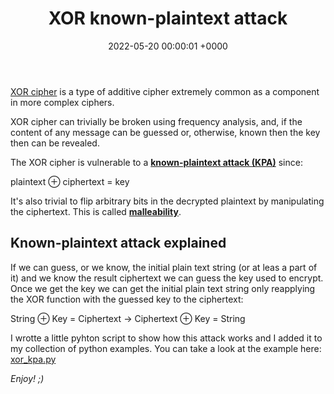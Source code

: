 ﻿---
title: XOR known-plaintext attack
date: 2022-05-20 00:00:01 +0000
categories: [security, xor]
tags: [vulnerabilities, xor, security, personal]
img_path: /assets/img/posts/
---

[XOR cipher](https://en.wikipedia.org/wiki/XOR_cipher) is a type of additive cipher extremely common as a component in more complex ciphers.  

XOR cipher can trivially be broken using frequency analysis, and, if the content of any message can be guessed or, otherwise, known then the key
then can be revealed.

The XOR cipher is vulnerable to a [**known-plaintext attack (KPA)**](https://en.wikipedia.org/wiki/Known-plaintext_attack) since:  

plaintext ⊕ ciphertext = key  

It's also trivial to flip arbitrary bits in the decrypted plaintext by manipulating the ciphertext. This is called 
[**malleability**](https://en.wikipedia.org/wiki/Malleability_(cryptography)).

## Known-plaintext attack explained

If we can guess, or we know, the initial plain text string (or at leas a part of it) and we know the result ciphertext we can guess the key 
used to encrypt. Once we get the key we can get the initial plain text string only reapplying the XOR function with the guessed key to the ciphertext:  

String ⊕ Key = Ciphertext → Ciphertext ⊕ Key = String

I wrotte a little pyhton script to show how this attack works and I added it to my collection of python examples.
You can take a look at the example here: [xor_kpa.py](https://github.com/rubenhortas/python_examples/blob/master/xorkpa/xor_kpa.py)

_Enjoy! ;)_